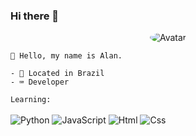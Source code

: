 ### Hi there 👋

<p align="center">
  <a>
<img src="https://media.discordapp.net/attachments/748969431669145712/769711974690193418/a_c606d3e6ac9f1eb25013e3ddef8e8051.gif" alt="Avatar" style="border-radius: 75%;">
  </a><br>
</p>
  
```
🎈 Hello, my name is Alan.

- 🏴󠁩󠁮󠁢󠁲󠁿 Located in Brazil
- ⌨️ Developer
```

`Learning:`<br><br>
![Python](https://img.shields.io/badge/python-black?&style=for-the-badge&logo=python&logoColor=python)
![JavaScript](https://img.shields.io/badge/javascript-black?&style=for-the-badge&logo=javascript&logoColor=yellow)
![Html](https://img.shields.io/badge/html-black?&style=for-the-badge&logo=html&logoColor=html)
![Css](https://img.shields.io/badge/css-black?&style=for-the-badge&logo=css&logoColor=css)
